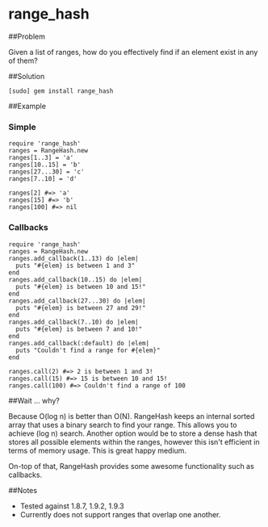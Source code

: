 
range_hash
========================

##Problem

  Given a list of ranges, how do you effectively find if an element exist in any of them?

##Solution

    [sudo] gem install range_hash

##Example

### Simple

    require 'range_hash'
    ranges = RangeHash.new
    ranges[1..3] = 'a'
    ranges[10..15] = 'b'
    ranges[27...30] = 'c'
    ranges[7..10] = 'd'

    ranges[2] #=> 'a'
    ranges[15] #=> 'b'
    ranges[100] #=> nil

### Callbacks
    require 'range_hash'
    ranges = RangeHash.new
    ranges.add_callback(1..13) do |elem|
      puts "#{elem} is between 1 and 3"
    end
    ranges.add_callback(10..15) do |elem|
      puts "#{elem} is between 10 and 15!"
    end
    ranges.add_callback(27...30) do |elem|
      puts "#{elem} is between 27 and 29!"
    end
    ranges.add_callback(7..10) do |elem|
      puts "#{elem} is between 7 and 10!"
    end
    ranges.add_callback(:default) do |elem|
      puts "Couldn't find a range for #{elem}"
    end

    ranges.call(2) #=> 2 is between 1 and 3!
    ranges.call(15) #=> 15 is between 10 and 15!
    ranges.call(100) #=> Couldn't find a range of 100



##Wait ... why?

  Because O(log n) is better than O(N). RangeHash keeps an internal sorted array that uses a binary search to find your range. This allows you to achieve (log n) search. Another option would be to store a dense hash that stores all possible elements within the ranges, however this isn't efficient in terms of memory usage. This is great happy medium.

  On-top of that, RangeHash provides some awesome functionality such as callbacks.


##Notes

  - Tested against 1.8.7, 1.9.2, 1.9.3
  - Currently does not support ranges that overlap one another.

